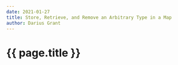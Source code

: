 ```yaml
---
date: 2021-01-27
title: Store, Retrieve, and Remove an Arbitrary Type in a Map
author: Darius Grant
---
```

<h1>{{ page.title }}</h1>
